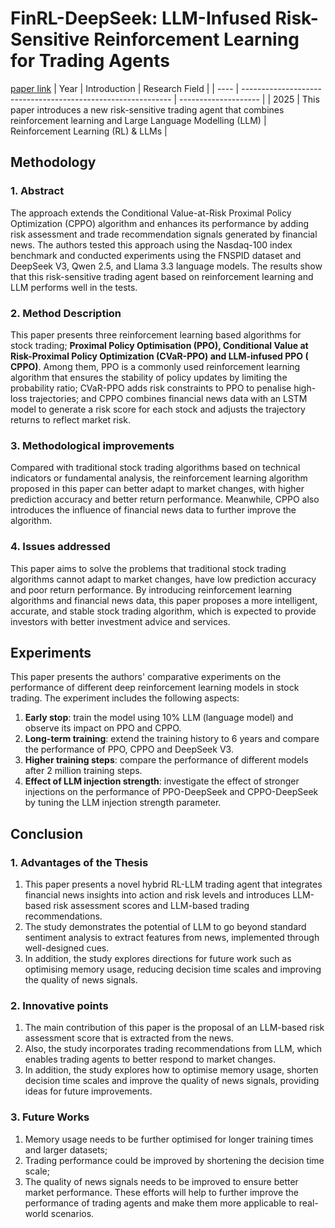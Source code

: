 # FinRL-DeepSeek: LLM-Infused Risk-Sensitive Reinforcement Learning for Trading Agents
[paper link](https://arxiv.org/pdf/2502.07393v1) 
| Year | Introduction                                                         | Research Field                 |
| ---- | ------------------------------------------------------------ | -------------------- |
| 2025 |  This paper introduces a new risk-sensitive trading agent that combines reinforcement learning and Large Language Modelling (LLM)         | Reinforcement Learning (RL) & LLMs         |

## Methodology

### 1. Abstract
The approach extends the Conditional Value-at-Risk Proximal Policy Optimization (CPPO) algorithm and enhances its performance by adding risk assessment and trade recommendation signals generated by financial news. The authors tested this approach using the Nasdaq-100 index benchmark and conducted experiments using the FNSPID dataset and DeepSeek V3, Qwen 2.5, and Llama 3.3 language models. The results show that this risk-sensitive trading agent based on reinforcement learning and LLM performs well in the tests.

### 2. Method Description 
This paper presents three reinforcement learning based algorithms for stock trading; **Proximal Policy Optimisation (PPO), Conditional Value at Risk-Proximal Policy Optimization (CVaR-PPO) and LLM-infused PPO ( CPPO)**. Among them, PPO is a commonly used reinforcement learning algorithm that ensures the stability of policy updates by limiting the probability ratio; CVaR-PPO adds risk constraints to PPO to penalise high-loss trajectories; and CPPO combines financial news data with an LSTM model to generate a risk score for each stock and adjusts the trajectory returns to reflect market risk.

### 3. Methodological improvements
Compared with traditional stock trading algorithms based on technical indicators or fundamental analysis, the reinforcement learning algorithm proposed in this paper can better adapt to market changes, with higher prediction accuracy and better return performance. Meanwhile, CPPO also introduces the influence of financial news data to further improve the algorithm.

### 4. Issues addressed 
This paper aims to solve the problems that traditional stock trading algorithms cannot adapt to market changes, have low prediction accuracy and poor return performance. By introducing reinforcement learning algorithms and financial news data, this paper proposes a more intelligent, accurate, and stable stock trading algorithm, which is expected to provide investors with better investment advice and services.

## Experiments
This paper presents the authors' comparative experiments on the performance of different deep reinforcement learning models in stock trading. The experiment includes the following aspects:

1. **Early stop**: train the model using 10% LLM (language model) and observe its impact on PPO and CPPO.
2. **Long-term training**: extend the training history to 6 years and compare the performance of PPO, CPPO and DeepSeek V3.
3. **Higher training steps**: compare the performance of different models after 2 million training steps.
4. **Effect of LLM injection strength**: investigate the effect of stronger injections on the performance of PPO-DeepSeek and CPPO-DeepSeek by tuning the LLM injection strength parameter.
 
## Conclusion

### 1. Advantages of the Thesis
  1. This paper presents a novel hybrid RL-LLM trading agent that integrates financial news insights into action and risk levels and introduces LLM-based risk assessment scores and LLM-based trading recommendations.
  2. The study demonstrates the potential of LLM to go beyond standard sentiment analysis to extract features from news, implemented through well-designed cues.
  3. In addition, the study explores directions for future work such as optimising memory usage, reducing decision time scales and improving the quality of news signals.

### 2. Innovative points
  1. The main contribution of this paper is the proposal of an LLM-based risk assessment score that is extracted from the news.
  2. Also, the study incorporates trading recommendations from LLM, which enables trading agents to better respond to market changes.
  3. In addition, the study explores how to optimise memory usage, shorten decision time scales and improve the quality of news signals, providing ideas for future improvements.
 
### 3. Future Works
  1. Memory usage needs to be further optimised for longer training times and larger datasets;
  2. Trading performance could be improved by shortening the decision time scale;
  3. The quality of news signals needs to be improved to ensure better market performance.
These efforts will help to further improve the performance of trading agents and make them more applicable to real-world scenarios.    
